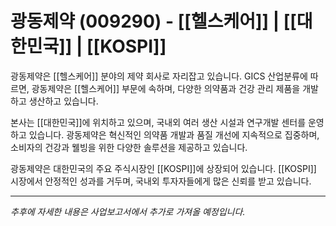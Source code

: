 # 광동제약 (009290) - [[헬스케어]] | [[대한민국]] | [[KOSPI]]

광동제약은 [[헬스케어]] 분야의 제약 회사로 자리잡고 있습니다. GICS 산업분류에 따르면, 광동제약은 [[헬스케어]] 부문에 속하며, 다양한 의약품과 건강 관리 제품을 개발하고 생산하고 있습니다.

본사는 [[대한민국]]에 위치하고 있으며, 국내외 여러 생산 시설과 연구개발 센터를 운영하고 있습니다. 광동제약은 혁신적인 의약품 개발과 품질 개선에 지속적으로 집중하며, 소비자의 건강과 웰빙을 위한 다양한 솔루션을 제공하고 있습니다.

광동제약은 대한민국의 주요 주식시장인 [[KOSPI]]에 상장되어 있습니다. [[KOSPI]] 시장에서 안정적인 성과를 거두며, 국내외 투자자들에게 많은 신뢰를 받고 있습니다.

---

*추후에 자세한 내용은 사업보고서에서 추가로 가져올 예정입니다.*